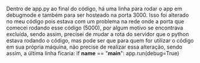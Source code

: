 Dentro de app.py ao final do código, há uma linha para rodar o app em debugmode e também para ser hosteado na porta 3000.
Isso foi alterado no meu código pois estava com um problema na rede onde a porta que comecei rodando esse código (5000),
por algum motivo se encontrava excluída, sendo assim, precisei de mudar a rota do servidor que o python estava rodando o 
código, mas pode ser que para quem for utilizar o código em sua própria máquina, não precise de realizar essa alteração,
sendo assim, a última linha ficaria:
if __name__ == "__main__":
    app.run(debug=True)
